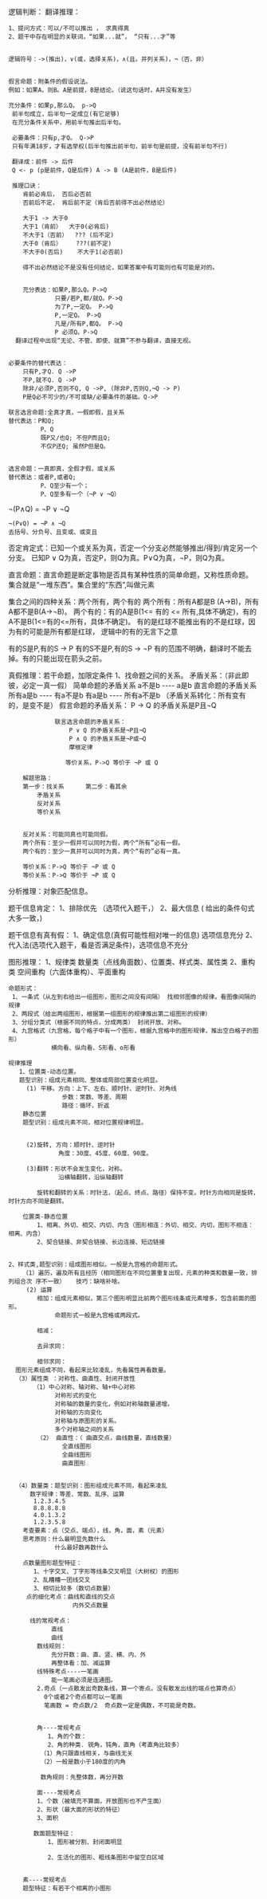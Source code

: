 逻辑判断：
    翻译推理：

    1、提问方式：可以/不可以推出 ， 求真得真
    2、题干中存在明显的关联词，“如果...就”， “只有...才”等


    逻辑符号：->(推出)，∨(或，选择关系)，∧(且。并列关系)，¬（否，非）


    假言命题：附条件的假设说法。
    例如：如果A，则B。A是前提，B是结论。（说这句话时，A并没有发生）

    充分条件：如果p,那么Q。 p->Q
     前半句成立，后半句一定成立(有它足够)
     在充分条件关系中，用前半句推出后半句。

     必要条件：只有p,才Q。 Q->P
     只有年满18岁，才有选举权(后半句推出前半句，前半句是前提，没有前半句不行)

     翻译成：前件 -> 后件
     Q <- p (p是前件，Q是后件) A -> B (A是前件，B是后件)

     推理口诀：
        肯前必肯后， 否后必否前 
        否前后不定， 肯后前不定（肯后否前得不出必然结论）

        大于1 -> 大于0 
        大于1（肯前）  大于0(必肯后)
        不大于1（否前）  ??? (后不定)
        大于0（肯后）    ???(前不定)
        不大于0(否后)    不大于1(必否前)

        得不出必然结论不是没有任何结论，如果答案中有可能则也有可能是对的。


        充分表达：如果P,那么Q。P->Q
                 只要/若P,都/就Q。P->Q
                 为了P,一定Q。 P->Q
                 P,一定Q。 P->Q
                 凡是/所有P,都Q。 P->Q
                 P 必须Q。P->Q
      翻译过程中出现“无论、不管、即使、就算”不参与翻译，直接无视。


    必要条件的替代表达：
        只有P,才Q. Q ->P
        不P,就不Q. Q ->P
        除非/必须P,否则不Q, Q ->P, (除非P,否则Q,¬Q -> P)
        P是Q必不可少的/不可或缺/必要条件的基础。Q->P

    联言选言命题:全真才真，一假即假，且关系
    替代表达：P和Q;
             P、Q
             既P又/也Q; 不但P而且Q;
             不仅P还Q; 虽然P但是Q。


    选言命题：一真即真，全假才假，或关系
    替代表达：或者P,或者Q;
             P、Q至少有一个；
             P、Q至多有一个（¬P ∨ ¬Q）

   ¬(P∧Q) = ¬P ∨ ¬Q

    ¬(P∨Q) = ¬P ∧ ¬Q
    去括号、分负号、且变或、或变且
        

   否定肯定式：已知一个或关系为真，否定一个分支必然能够推出/得到/肯定另一个分支。
   已知P ∨ Q为真，否定P，则Q为真。P∨Q为真，¬P，则Q为真。


   直言命题：直言命题是断定事物是否具有某种性质的简单命题，又称性质命题。
   集合就是“一堆东西”。集合里的“东西”,叫做元素

   集合之间的四种关系：两个所有，两个有的
   两个所有：所有A都是B (A->B)，所有A都不是B(A->¬B)。
   两个有的：有的A是B(1<= 有的 <= 所有,具体不确定)，有的A不是B(1<=有的<=所有，具体不确定)。
   有的是红球不能推出有的不是红球，因为有的可能是所有都是红球，
   逻辑中的有的无言下之意

   有的S是P,有的S -> P
   有的S不是P,有的S -> ¬P
   有的范围不明确，翻译时不能去掉。有的只能出现在箭头之前。



   真假推理：若干命题，加限定条件
    1、找命题之间的关系。
       矛盾关系：（非此即彼，必定一真一假）
                 简单命题的矛盾关系
                     a不是b ---- a是b
                 直言命题的矛盾关系
                     所有a是b ---- 有a不是b
                     有a是b ---- 所有a不是b （矛盾关系转化：所有变有的，是变不是）
                 假言命题的矛盾关系：
                     P -> Q 的矛盾关系是P且¬Q

                 联言选言命题的矛盾关系：
                     P ∨ Q 的矛盾关系是¬P且¬Q
                     P ∧ Q 的矛盾关系是¬P或¬Q
                     摩根定律

                    等价关系，P->Q 等价于 ¬P 或 Q

        解题思路：
        第一步：找关系      第二步：看其余
            矛盾关系
            反对关系
            等价关系


        反对关系：可能同真也可能同假。
        两个所有：至少一假并可以同时为假，两个“所有”必有一假。
        两个有的：至少一真并可以同时为真，两个“有的”必有一真。

        等价关系：P->Q 等价于 ¬P 或 Q
        等价关系：P->Q 等价于 ¬P 或 Q


分析推理：对象匹配信息。

题干信息肯定：
   1、排除优先 （选项代入题干，）
   2、最大信息 ( 给出的条件句式大多一致，)


题干信息有真有假：
   1、确定信息(真假可能性相对唯一的信息) 选项信息充分
   2、代入法(选项代入题干，看是否满足条件)，选项信息不充分



   图形推理：
    1、规律类
       数量类（点线角面数）、位置类、样式类、属性类
    2、重构类
       空间重构（六面体重构）、平面重构


    命题形式：
     1、一条式（从左到右给出一组图形，图形之间没有间隔） 找相邻图像的规律。看图像间隔的规律
     2、两段式（给出两组图形，根据第一组图形的规律推出第二组图形的规律）
     3、分组分类式（根据不同的特点，分成两类） 封闭开放、对称。
     4、九宫格式（九宫格，每个格子中有一个图形，根据九宫格中的图形规律，推出空白格子的图形）
                横向看、纵向看、S形看、o形看

    规律推理
       1、位置类-动态位置。
       题型识别：组成元素相同、整体或局部位置变化明显。
         (1) 平移。方向：上下、左右、顺时针、逆时针、对角线
                   步数：常数、等差、周期
                   路径：循环，折返
        静态位置
        题型识别：组成元素不同，相对位置规律明显。


         (2)旋转, 方向：顺时针、逆时针
                  角度：30度、45度、60度、90度。

         (3)翻转：形状不会发生变化，对称。
                  沿横轴翻转，沿纵轴翻转

            旋转和翻转的关系：时针法，（起点、终点、路径）保持不变。时针方向相同是旋转，时针方向不同是翻转。

        位置类-静态位置
            1、相离、外切、相交、内切、内含（图形相连：外切、相交、内切，图形不相连：相离、内含）
            2、契合链接、非契合链接、长边连接、短边链接


    2、样式类,题型识别：组成图形相似。一般是九宫格的命题形式。
        （1）遍历，遍及所有且经历（相同图形在不同位置重复出现，元素的种类和数量一致，排列组合次 序不一致）   技巧：缺啥补啥。
         (2) 运算
            相加：组成元素相似，第三个图形明显比前两个图形线条或元素增多，包含前面的图形。
                 命题形式一般是九宫格或两段式。

            相减：

            去异求同：

            相邻求同：
      图形元素组成不同，看起来比较凌乱，先看属性再看数量。
      （3）属性类 ：对称性、曲直性、封闭开放性
           （1）中心对称、轴对称、轴+中心对称
                 对称形式的变化
                 对称轴的数量的变化，例如对称轴数量递增。
                 对称轴的方向变化
                 对称轴与原图形的关系。
                 多个对称轴之间的关系
            （2） 曲直性：（ 曲直交点，曲线数量，直线数量）
                   全直线图形
                   全曲线图形
                   曲直图形
                  

      （4）数量类：题型识别：图形组成元素不同，看起来凌乱
          数字规律：等差、常数、乱序、运算
           1.2.3.4.5
           8.8.8.8.8
           4.0.1.3.2
           1.2.3.5.8
        考查要素：点（交点、端点），线，角，面，素（元素）
        思考原则：什么最明显先数什么
                 什么最好数再数什么
            
        点数量图形题型特征：
           1、十字交叉、丁字形等线条交叉明显（大树杈）的图形
           2、乱糟糟一团线交叉
           3、相切比较多（数切点数量）
         点的细化考点：曲线和直线的交点
                      内外交点数量

          线的常规考点：
                直线
                曲线
            数线规则：
                先分开数：曲、直、竖、横、内、外
                再整体看：加、减运算
            线特殊考点----一笔画
                能一笔画必须是连通图。
            2.奇点（一点散发出奇数条线，算一个寄点。没有散发出线的端点也算奇点）
              0个或者2个奇点都可以一笔画
              笔画数 = 奇点数/2  奇点数一定是偶数，不可能是奇数。


            角----常规考点
               1、角的个数：
               2、角的种类. 锐角，钝角，直角（考直角比较多）
             （1）角只跟直线相关，与曲线无关
             （2）一般是数小于180度的内角

             数角规则：先整体数，再分开数

            面----常规考点
            1、个数（被填充不算面，开放图形也不产生面）
            2、形状（最大面的形状的特征）
            3、面积
  
           数面题型特征：
               1、图形被分割、封闭面明显

               2、生活化的图形、粗线条图形中留空白区域


        素----常规考点
        题型特征：有若干个相离的小图形


